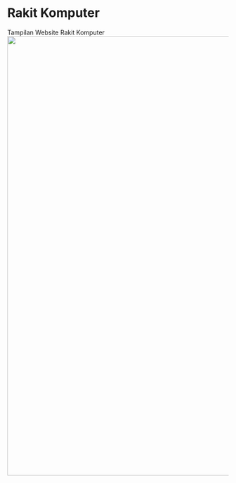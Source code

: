 # Rakit Komputer

Tampilan Website Rakit Komputer
<code><img width="1000" src="https://raw.githubusercontent.com/candracandra1525/rakit-komputer-web/main/assemble_computer.png?token=GHSAT0AAAAAAB7ACEITOG65WJ6SHBDLRPIMZAETC5Q"/></code>
